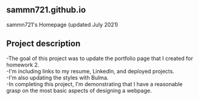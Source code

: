 ## sammn721.github.io
sammn721's Homepage (updated July 2021)

## Project description
-The goal of this project was to update the portfolio page that I created for homework 2.<br>
-I'm including links to my resume, LinkedIn, and deployed projects.<br>
-I'm also updating the styles with Bulma.<br>
-In completing this project, I'm demonstrating that I have a reasonable grasp on the most basic aspects of designing a webpage.<br>